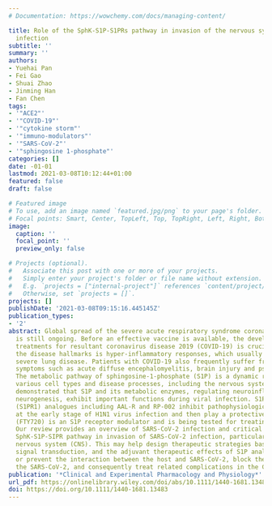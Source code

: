 ```yaml
---
# Documentation: https://wowchemy.com/docs/managing-content/

title: Role of the SphK-S1P-S1PRs pathway in invasion of the nervous system by SARS-CoV-2
  infection
subtitle: ''
summary: ''
authors:
- Yuehai Pan
- Fei Gao
- Shuai Zhao
- Jinming Han
- Fan Chen
tags:
- '"ACE2"'
- '"COVID-19"'
- '"cytokine storm"'
- '"immuno-modulators"'
- '"SARS-CoV-2"'
- '"sphingosine 1-phosphate"'
categories: []
date: -01-01
lastmod: 2021-03-08T10:12:44+01:00
featured: false
draft: false

# Featured image
# To use, add an image named `featured.jpg/png` to your page's folder.
# Focal points: Smart, Center, TopLeft, Top, TopRight, Left, Right, BottomLeft, Bottom, BottomRight.
image:
  caption: ''
  focal_point: ''
  preview_only: false

# Projects (optional).
#   Associate this post with one or more of your projects.
#   Simply enter your project's folder or file name without extension.
#   E.g. `projects = ["internal-project"]` references `content/project/deep-learning/index.md`.
#   Otherwise, set `projects = []`.
projects: []
publishDate: '2021-03-08T09:15:16.445145Z'
publication_types:
- '2'
abstract: Global spread of the severe acute respiratory syndrome coronavirus 2 (SARS-CoV-2)
  is still ongoing. Before an effective vaccine is available, the development of potential
  treatments for resultant coronavirus disease 2019 (COVID-19) is crucial. One of
  the disease hallmarks is hyper-inflammatory responses, which usually leads to a
  severe lung disease. Patients with COVID-19 also frequently suffer from neurological
  symptoms such as acute diffuse encephalomyelitis, brain injury and psychiatric complications.
  The metabolic pathway of sphingosine-1-phosphate (S1P) is a dynamic regulator of
  various cell types and disease processes, including the nervous system. It has been
  demonstrated that S1P and its metabolic enzymes, regulating neuroinflammation and
  neurogenesis, exhibit important functions during viral infection. S1P receptor 1
  (S1PR1) analogues including AAL-R and RP-002 inhibit pathophysiological responses
  at the early stage of H1N1 virus infection and then play a protective role. Fingolimod
  (FTY720) is an S1P receptor modulator and is being tested for treating COVID-19.
  Our review provides an overview of SARS-CoV-2 infection and critical role of the
  SphK-S1P-SIPR pathway in invasion of SARS-CoV-2 infection, particularly in the central
  nervous system (CNS). This may help design therapeutic strategies based on the S1P-mediated
  signal transduction, and the adjuvant therapeutic effects of S1P analogues to limit
  or prevent the interaction between the host and SARS-CoV-2, block the spread of
  the SARS-CoV-2, and consequently treat related complications in the CNS.
publication: '*Clinical and Experimental Pharmacology and Physiology*'
url_pdf: https://onlinelibrary.wiley.com/doi/abs/10.1111/1440-1681.13483
doi: https://doi.org/10.1111/1440-1681.13483
---
```

